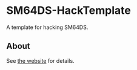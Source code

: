 # SM64DS-HackTemplate
A template for hacking SM64DS.

## About
See [the website](https://gota7.github.io/SM64DS-HackTemplate/) for details.
